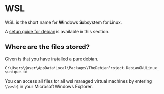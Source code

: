 # WSL

WSL is the short name for **W**indows **S**ubsystem for **L**inux.

A [setup guide for debian](setup.md) is available in this section.

## Where are the files stored?

Given is that you have installed a pure debian.

`C:\Users\$user\AppData\Local\Packages\TheDebianProject.DebianGNULinux_$unique-id`

You can access all files for all wsl managed virtual machines by entering `\\wsl$` in your Microsoft Windows Explorer.
